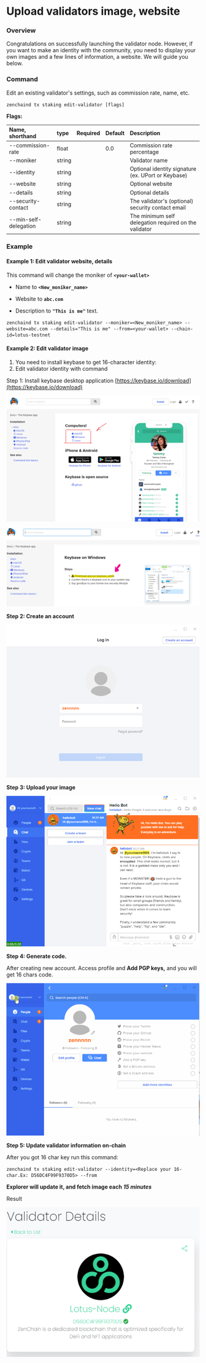 # Upload validators image, website

### Overview

Congratulations on successfully launching the validator node. However, if you want to make an identity with the community, you need to display your own images and a few lines of information, a website. We will guide you below.

### Command

Edit an existing validator's settings, such as commission rate, name, etc.

```text
zenchaind tx staking edit-validator [flags]
```

**Flags:**

| Name, shorthand | type | Required | Default | Description |
| :--- | :--- | :--- | :--- | :--- |
| --commission-rate | float |  | 0.0 | Commission rate percentage |
| --moniker | string |  |  | Validator name |
| --identity | string |  |  | Optional identity signature \(ex. UPort or Keybase\) |
| --website | string |  |  | Optional website |
| --details | string |  |  | Optional details |
| --security-contact | string |  |  | The validator's \(optional\) security contact email |
| --min-self-delegation | string |  |  | The minimum self delegation required on the validator |

### Example

#### Example 1: Edit validator website, details <a id="edit-validator-information"></a>

This command will change the moniker of  **`<your-wallet>`** 

+ Name to **`<New_moniker_name>`**

+ Website to **`abc.com`**

+ Description to **`"This is me"`** text. 

```text
zenchaind tx staking edit-validator --moniker=<New_moniker_name> --website=abc.com --details="This is me" --from=<your-wallet> --chain-id=lotus-testnet 
```



#### Example 2: Edit validator image <a id="edit-validator-information"></a>

1. You need to install keybase to get 16-character identity:
2.  Edit validator identity with command

Step 1: Install keybase desktop application [https://keybase.io/download](https://keybase.io/download)

![](../../.gitbook/assets/image%20%2830%29.png)

![](../../.gitbook/assets/image%20%2831%29.png)

**Step 2: Create an account**

![](../../.gitbook/assets/keybase-3.gif)

**Step 3: Upload your image**

![](../../.gitbook/assets/keybase-4.gif)

**Step 4: Generate code.** 

After creating new account. Access profile and **Add PGP keys,** and you will get 16 chars code. 

![](../../.gitbook/assets/keybase-2.gif)

**Step 5: Update validator information on-chain**

 After you got 16 char key run this command:

```text
zenchaind tx staking edit-validator --identity=<Replace your 16-char.Ex: D56DC4F99F9370D5> --from
```

**Explorer will update it, and fetch image each** _**15 minutes**_

Result

![](../../.gitbook/assets/image%20%2828%29.png)

